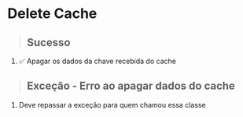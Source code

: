 # Delete Cache

> ## Sucesso

1. ✅ Apagar os dados da chave recebida do cache

> ## Exceção - Erro ao apagar dados do cache

1. Deve repassar a exceção para quem chamou essa classe
